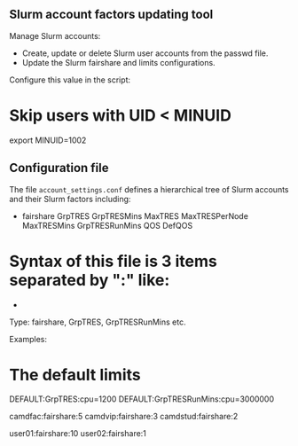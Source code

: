 Slurm account factors updating tool
------------------------------------

Manage Slurm accounts:

* Create, update or delete Slurm user accounts from the passwd file.
* Update the Slurm fairshare and limits configurations.

Configure this value in the script:

# Skip users with UID < MINUID
export MINUID=1002

Configuration file
------------------

The file ```account_settings.conf``` defines a hierarchical tree of Slurm accounts and their
Slurm factors including:

* fairshare GrpTRES GrpTRESMins MaxTRES MaxTRESPerNode MaxTRESMins GrpTRESRunMins QOS DefQOS

# Syntax of this file is 3 items separated by ":" like:

* [DEFAULT|UNIX_group|username]:[Type]:value

Type: fairshare, GrpTRES, GrpTRESRunMins etc.

Examples:

# The default limits
DEFAULT:GrpTRES:cpu=1200
DEFAULT:GrpTRESRunMins:cpu=3000000

camdfac:fairshare:5
camdvip:fairshare:3
camdstud:fairshare:2

user01:fairshare:10
user02:fairshare:1
